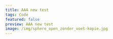 ```yaml
---
title: AAA new test
tags: Code
featured: false
preview: AAA new test
image: /img/sphere_open_zonder_voet-kopie.jpg
---
```


